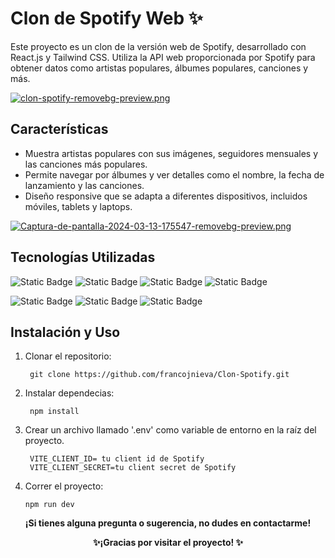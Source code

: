 # Clon de Spotify Web ✨

Este proyecto es un clon de la versión web de Spotify, desarrollado con React.js y Tailwind CSS. Utiliza la API web proporcionada por Spotify para obtener datos como artistas populares, álbumes populares, canciones y más.

[![clon-spotify-removebg-preview.png](https://i.postimg.cc/2S8hBfrF/clon-spotify-removebg-preview.png)](https://postimg.cc/9rKrvK4r)

## Características

- Muestra artistas populares con sus imágenes, seguidores mensuales y las canciones más populares.
- Permite navegar por álbumes y ver detalles como el nombre, la fecha de lanzamiento y las canciones.
- Diseño responsive que se adapta a diferentes dispositivos, incluidos móviles, tablets y laptops.

[![Captura-de-pantalla-2024-03-13-175547-removebg-preview.png](https://i.postimg.cc/NFcrs3dX/Captura-de-pantalla-2024-03-13-175547-removebg-preview.png)](https://postimg.cc/dk50nxPQ)

## Tecnologías Utilizadas
![Static Badge](https://img.shields.io/badge/ReactJS-61DAFB?style=for-the-badge&logo=react&logoColor=%23ffff) ![Static Badge](https://img.shields.io/badge/ViteJS-646CFF?style=for-the-badge&logo=vite&logoColor=%23ffff)  ![Static Badge](https://img.shields.io/badge/Tailwind%20CSS-06B6D4?style=for-the-badge&logo=tailwind%20css&logoColor=%23ffff) ![Static Badge](https://img.shields.io/badge/react%20icons-CA4245?style=for-the-badge&logo=react%20icon&logoColor=%23ffff)

![Static Badge](https://img.shields.io/badge/react%20router-CA4245?style=for-the-badge&logo=react%20router&logoColor=%23ffff) ![Static Badge](https://img.shields.io/badge/daisyui-5A0EF8?style=for-the-badge&logo=daisyui&logoColor=%23ffff)  ![Static Badge](https://img.shields.io/badge/axios-5A29E4?style=for-the-badge&logo=Axios)

## Instalación y Uso

1. Clonar el repositorio:

		git clone https://github.com/francojnieva/Clon-Spotify.git
2. Instalar dependecias:

		npm install

3. Crear un archivo llamado '.env' como variable de entorno en la raíz del proyecto.

		VITE_CLIENT_ID= tu client id de Spotify
		VITE_CLIENT_SECRET=tu client secret de Spotify

4.  Correr el proyecto:

		npm run dev

**<p align=center>¡Si tienes alguna pregunta o sugerencia, no dudes en contactarme!</p>**

**<p align=center>✨¡Gracias por visitar el proyecto! ✨</p>**
